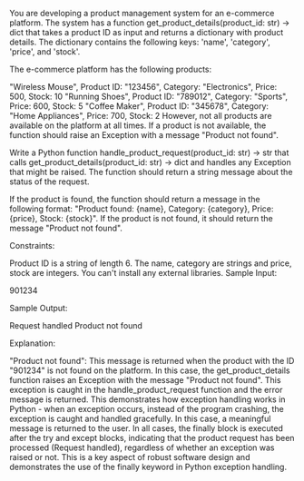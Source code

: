 You are developing a product management system for an e-commerce platform. The system has a function get_product_details(product_id: str) -> dict that takes a product ID as input and returns a dictionary with product details. The dictionary contains the following keys: 'name', 'category', 'price', and 'stock'.

The e-commerce platform has the following products:

"Wireless Mouse", Product ID: "123456", Category: "Electronics", Price: 500, Stock: 10
"Running Shoes", Product ID: "789012", Category: "Sports", Price: 600, Stock: 5
"Coffee Maker", Product ID: "345678", Category: "Home Appliances", Price: 700, Stock: 2
However, not all products are available on the platform at all times. If a product is not available, the function should raise an Exception with a message "Product not found".

Write a Python function handle_product_request(product_id: str) -> str that calls get_product_details(product_id: str) -> dict and handles any Exception that might be raised. The function should return a string message about the status of the request.

If the product is found, the function should return a message in the following format: "Product found: {name}, Category: {category}, Price: {price}, Stock: {stock}". If the product is not found, it should return the message "Product not found".

Constraints:

Product ID is a string of length 6.
The name, category are strings and price, stock are integers.
You can't install any external libraries.
Sample Input:

901234

Sample Output:

Request handled
Product not found

Explanation:

"Product not found": This message is returned when the product with the ID "901234" is not found on the platform. In this case, the get_product_details function raises an Exception with the message "Product not found". This exception is caught in the handle_product_request function and the error message is returned. This demonstrates how exception handling works in Python - when an exception occurs, instead of the program crashing, the exception is caught and handled gracefully. In this case, a meaningful message is returned to the user.
In all cases, the finally block is executed after the try and except blocks, indicating that the product request has been processed (Request handled), regardless of whether an exception was raised or not. This is a key aspect of robust software design and demonstrates the use of the finally keyword in Python exception handling.

